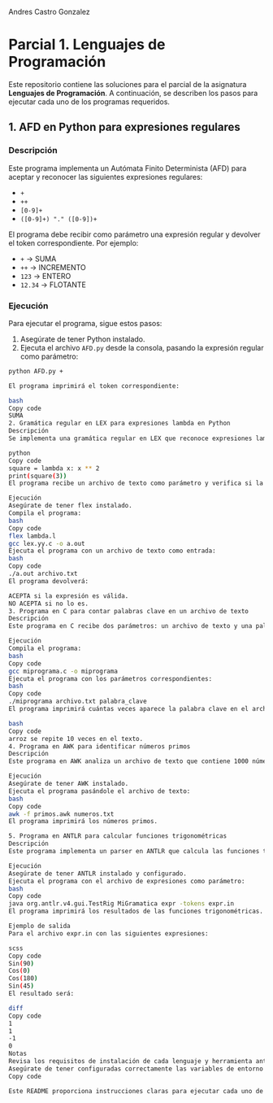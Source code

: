 Andres Castro Gonzalez

# Parcial 1. Lenguajes de Programación

Este repositorio contiene las soluciones para el parcial de la asignatura **Lenguajes de Programación**. A continuación, se describen los pasos para ejecutar cada uno de los programas requeridos.

## 1. AFD en Python para expresiones regulares

### Descripción
Este programa implementa un Autómata Finito Determinista (AFD) para aceptar y reconocer las siguientes expresiones regulares:

- `+`
- `++`
- `[0-9]+`
- `([0-9]+) "." ([0-9])+`

El programa debe recibir como parámetro una expresión regular y devolver el token correspondiente. Por ejemplo:

- `+` → SUMA
- `++` → INCREMENTO
- `123` → ENTERO
- `12.34` → FLOTANTE

### Ejecución
Para ejecutar el programa, sigue estos pasos:

1. Asegúrate de tener Python instalado.
2. Ejecuta el archivo `AFD.py` desde la consola, pasando la expresión regular como parámetro:

```bash
python AFD.py +

El programa imprimirá el token correspondiente:

bash
Copy code
SUMA
2. Gramática regular en LEX para expresiones lambda en Python
Descripción
Se implementa una gramática regular en LEX que reconoce expresiones lambda en Python, como:

python
Copy code
square = lambda x: x ** 2
print(square(3))
El programa recibe un archivo de texto como parámetro y verifica si la expresión es válida.

Ejecución
Asegúrate de tener flex instalado.
Compila el programa:
bash
Copy code
flex lambda.l
gcc lex.yy.c -o a.out
Ejecuta el programa con un archivo de texto como entrada:
bash
Copy code
./a.out archivo.txt
El programa devolverá:

ACEPTA si la expresión es válida.
NO ACEPTA si no lo es.
3. Programa en C para contar palabras clave en un archivo de texto
Descripción
Este programa en C recibe dos parámetros: un archivo de texto y una palabra clave. Cuenta cuántas veces aparece la palabra clave en el archivo.

Ejecución
Compila el programa:
bash
Copy code
gcc miprograma.c -o miprograma
Ejecuta el programa con los parámetros correspondientes:
bash
Copy code
./miprograma archivo.txt palabra_clave
El programa imprimirá cuántas veces aparece la palabra clave en el archivo:

bash
Copy code
arroz se repite 10 veces en el texto.
4. Programa en AWK para identificar números primos
Descripción
Este programa en AWK analiza un archivo de texto que contiene 1000 números enteros aleatorios entre 1 y 1000 y muestra cuáles son primos.

Ejecución
Asegúrate de tener AWK instalado.
Ejecuta el programa pasándole el archivo de texto:
bash
Copy code
awk -f primos.awk numeros.txt
El programa imprimirá los números primos.

5. Programa en ANTLR para calcular funciones trigonométricas
Descripción
Este programa implementa un parser en ANTLR que calcula las funciones trigonométricas Sin(x), Cos(x), y Tan(x) a partir de expresiones en un archivo de texto. Los valores de las funciones deben calcularse en radianes.

Ejecución
Asegúrate de tener ANTLR instalado y configurado.
Ejecuta el programa con el archivo de expresiones como parámetro:
bash
Copy code
java org.antlr.v4.gui.TestRig MiGramatica expr -tokens expr.in
El programa imprimirá los resultados de las funciones trigonométricas.

Ejemplo de salida
Para el archivo expr.in con las siguientes expresiones:

scss
Copy code
Sin(90)
Cos(0)
Cos(180)
Sin(45)
El resultado será:

diff
Copy code
1
1
-1
0
Notas
Revisa los requisitos de instalación de cada lenguaje y herramienta antes de ejecutar los programas.
Asegúrate de tener configuradas correctamente las variables de entorno para flex y ANTLR.
Copy code

Este README proporciona instrucciones claras para ejecutar cada uno de los programas requeridos en el p
